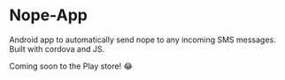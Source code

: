 # Nope-App

Android app to automatically send nope to any incoming SMS messages. Built with cordova and JS. 

Coming soon to the Play store! 😂 
